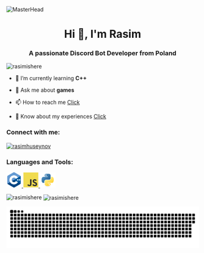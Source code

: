 ![MasterHead](https://r.resimlink.com/0Ibi4HQn.png)
<h1 align="center">Hi 👋, I'm Rasim</h1>
<h3 align="center">A passionate Discord Bot Developer from Poland</h3>

<p align="left"> <img src="https://komarev.com/ghpvc/?username=rasimishere&label=Profile%20views&color=0e75b6&style=flat" alt="rasimishere" /> </p>

- 🔭 I’m currently learning **C++**

- 💬 Ask me about **games**

- 📫 How to reach me [Click](https://discord.com/users/425346207905349645)

- 📄 Know about my experiences [Click](https://read.cv/rasimhuseynov)

<h3 align="left">Connect with me:</h3>
<p align="left">
<a href="https://linkedin.com/in/rasimhuseynov" target="blank"><img align="center" src="https://raw.githubusercontent.com/rahuldkjain/github-profile-readme-generator/master/src/images/icons/Social/linked-in-alt.svg" alt="rasimhuseynov" height="30" width="40" /></a>
</p>

<h3 align="left">Languages and Tools:</h3>
<p align="left"> <a href="https://www.w3schools.com/cpp/" target="_blank" rel="noreferrer"> <img src="https://raw.githubusercontent.com/devicons/devicon/master/icons/cplusplus/cplusplus-original.svg" alt="cplusplus" width="40" height="40"/> </a> <a href="https://developer.mozilla.org/en-US/docs/Web/JavaScript" target="_blank" rel="noreferrer"> <img src="https://raw.githubusercontent.com/devicons/devicon/master/icons/javascript/javascript-original.svg" alt="javascript" width="40" height="40"/> </a> <a href="https://www.python.org" target="_blank" rel="noreferrer"> <img src="https://raw.githubusercontent.com/devicons/devicon/master/icons/python/python-original.svg" alt="python" width="40" height="40"/> </a> </p>

<p><img align="left" src="https://github-readme-stats.vercel.app/api/top-langs?username=rasimishere&show_icons=true&locale=en&layout=compact" alt="rasimishere" /></p>

<p>&nbsp;<img align="center" src="https://github-readme-stats.vercel.app/api?username=rasimishere&show_icons=true&locale=en" alt="rasimishere" /></p>

<picture>
  <source media="(prefers-color-scheme: dark)" srcset="https://raw.githubusercontent.com/rasimishere/rasimishere/output/github-contribution-grid-snake-dark.svg">
  <source media="(prefers-color-scheme: light)" srcset="https://raw.githubusercontent.com/rasimishere/rasimishere/output/github-contribution-grid-snake.svg">
  <img alt="github contribution grid snake animation" src="https://raw.githubusercontent.com/rasimishere/rasimishere/output/github-contribution-grid-snake.svg">
</picture>
